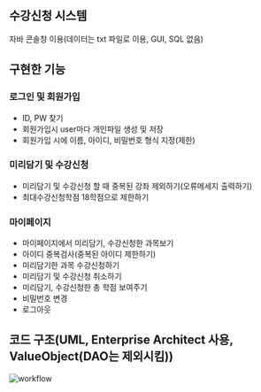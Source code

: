 ## 수강신청 시스템
자바 콘솔창 이용(데이터는 txt 파일로 이용, GUI, SQL 없음)


## 구현한 기능
### 로그인 및 회원가입
* ID, PW 찾기
* 회원가입시 user마다 개인파일 생성 및 저장
* 회원가입 시에 이름, 아이디, 비밀번호 형식 지정(제한)

### 미리담기 및 수강신청
* 미리담기 및 수강신청 할 때 중복된 강좌 제외하기(오류메세지 출력하기)
* 최대수강신청학점 18학점으로 제한하기

### 마이페이지
* 마이페이지에서 미리담기, 수강신청한 과목보기
* 아이디 중복검사(중복된 아이디 제한하기)
* 미리담기한 과목 수강신청하기
* 미리담기 및 수강신청 취소하기
* 미리담기, 수강신청한 총 학점 보여주기
* 비밀번호 변경
* 로그아웃

## 코드 구조(UML, Enterprise Architect 사용, ValueObject(DAO는 제외시킴))
![workflow](https://user-images.githubusercontent.com/59510736/90589250-a2ffff80-e218-11ea-9bb0-31c5a8da1552.jpg)
